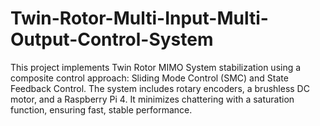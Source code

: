 # Twin-Rotor-Multi-Input-Multi-Output-Control-System
This project implements Twin Rotor MIMO System stabilization using a composite control approach: Sliding Mode Control (SMC) and State Feedback Control. The system includes rotary encoders, a brushless DC motor, and a Raspberry Pi 4. It minimizes chattering with a saturation function, ensuring fast, stable performance.
